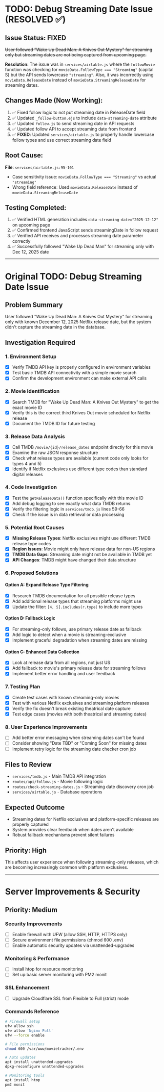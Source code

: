 # TODO: Debug Streaming Date Issue (RESOLVED ✅)

## Issue Status: FIXED
~~User followed "Wake Up Dead Man: A Knives Out Mystery" for streaming only but streaming dates are not being captured from upcoming page.~~

**Resolution**: The issue was in `services/airtable.js` where the `followMovie` function was checking for `movieData.FollowType === "Streaming"` (capital S) but the API sends lowercase `"streaming"`. Also, it was incorrectly using `movieData.ReleaseDate` instead of `movieData.StreamingReleaseDate` for streaming dates.

## Changes Made (Now Working):
1. ✅ Fixed follow logic to not put streaming date in ReleaseDate field
2. ✅ Updated `_follow-button.ejs` to include `data-streaming-date` attribute 
3. ✅ Updated `follow.js` to send streaming date in API requests
4. ✅ Updated follow API to accept streaming date from frontend
5. ✅ **FIXED**: Updated `services/airtable.js` to properly handle lowercase follow types and use correct streaming date field

## Root Cause:
**File**: `services/airtable.js:95-101`
- Case sensitivity issue: `movieData.FollowType === "Streaming"` vs actual `"streaming"`
- Wrong field reference: Used `movieData.ReleaseDate` instead of `movieData.StreamingReleaseDate`

## Testing Completed:
1. ✅ Verified HTML generation includes `data-streaming-date="2025-12-12"` on upcoming page
2. ✅ Confirmed frontend JavaScript sends streamingDate in follow request
3. ✅ Verified API receives and processes streaming date parameter correctly
4. ✅ Successfully followed "Wake Up Dead Man" for streaming only with Dec 12, 2025 date

---

# Original TODO: Debug Streaming Date Issue

## Problem Summary
User followed "Wake Up Dead Man: A Knives Out Mystery" for streaming only with known December 12, 2025 Netflix release date, but the system didn't capture the streaming date in the database.

## Investigation Required

### 1. Environment Setup
- [x] Verify TMDB API key is properly configured in environment variables
- [x] Test basic TMDB API connectivity with a simple movie search
- [x] Confirm the development environment can make external API calls

### 2. Movie Identification
- [x] Search TMDB for "Wake Up Dead Man: A Knives Out Mystery" to get the exact movie ID
- [x] Verify this is the correct third Knives Out movie scheduled for Netflix release
- [x] Document the TMDB ID for future testing

### 3. Release Data Analysis
- [x] Call TMDB `/movie/{id}/release_dates` endpoint directly for this movie
- [x] Examine the raw JSON response structure
- [x] Check what release types are available (current code only looks for types 4 and 5)
- [x] Identify if Netflix exclusives use different type codes than standard digital releases

### 4. Code Investigation
- [x] Test the `getReleaseData()` function specifically with this movie ID
- [x] Add debug logging to see exactly what data TMDB returns
- [x] Verify the filtering logic in `services/tmdb.js` lines 59-66
- [x] Check if the issue is in data retrieval or data processing

### 5. Potential Root Causes
- [x] **Missing Release Types**: Netflix exclusives might use different TMDB release type codes
- [x] **Region Issues**: Movie might only have release data for non-US regions
- [x] **TMDB Data Gaps**: Streaming date might not be available in TMDB yet
- [x] **API Changes**: TMDB might have changed their data structure

### 6. Proposed Solutions

#### Option A: Expand Release Type Filtering
- [x] Research TMDB documentation for all possible release types
- [x] Add additional release types that streaming platforms might use
- [x] Update the filter: `[4, 5].includes(r.type)` to include more types

#### Option B: Fallback Logic
- [x] For streaming-only follows, use primary release date as fallback
- [x] Add logic to detect when a movie is streaming-exclusive
- [x] Implement graceful degradation when streaming dates are missing

#### Option C: Enhanced Data Collection
- [x] Look at release data from all regions, not just US
- [x] Add fallback to movie's primary release date for streaming follows
- [x] Implement better error handling and user feedback

### 7. Testing Plan
- [x] Create test cases with known streaming-only movies
- [x] Test with various Netflix exclusives and streaming platform releases
- [x] Verify the fix doesn't break existing theatrical date capture
- [x] Test edge cases (movies with both theatrical and streaming dates)

### 8. User Experience Improvements
- [ ] Add better error messaging when streaming dates can't be found
- [ ] Consider showing "Date TBD" or "Coming Soon" for missing dates
- [ ] Implement retry logic for the streaming date checker cron job

## Files to Review
- `services/tmdb.js` - Main TMDB API integration
- `routes/api/follow.js` - Movie following logic
- `routes/check-streaming-dates.js` - Streaming date discovery cron job
- `services/airtable.js` - Database operations

## Expected Outcome
- Streaming dates for Netflix exclusives and platform-specific releases are properly captured
- System provides clear feedback when dates aren't available
- Robust fallback mechanisms prevent silent failures

## Priority: High
This affects user experience when following streaming-only releases, which are becoming increasingly common with platform exclusives.

---

# Server Improvements & Security

## Priority: Medium

### Security Improvements
- [ ] Enable firewall with UFW (allow SSH, HTTP, HTTPS only)
- [ ] Secure environment file permissions (chmod 600 .env)
- [ ] Enable automatic security updates via unattended-upgrades

### Monitoring & Performance
- [ ] Install htop for resource monitoring
- [ ] Set up basic server monitoring with PM2 monit

### SSL Enhancement
- [ ] Upgrade Cloudflare SSL from Flexible to Full (strict) mode

### Commands Reference
```bash
# Firewall setup
ufw allow ssh
ufw allow 'Nginx Full'
ufw --force enable

# File permissions
chmod 600 /var/www/movietracker/.env

# Auto updates
apt install unattended-upgrades
dpkg-reconfigure unattended-upgrades

# Monitoring tools
apt install htop
pm2 monit
```